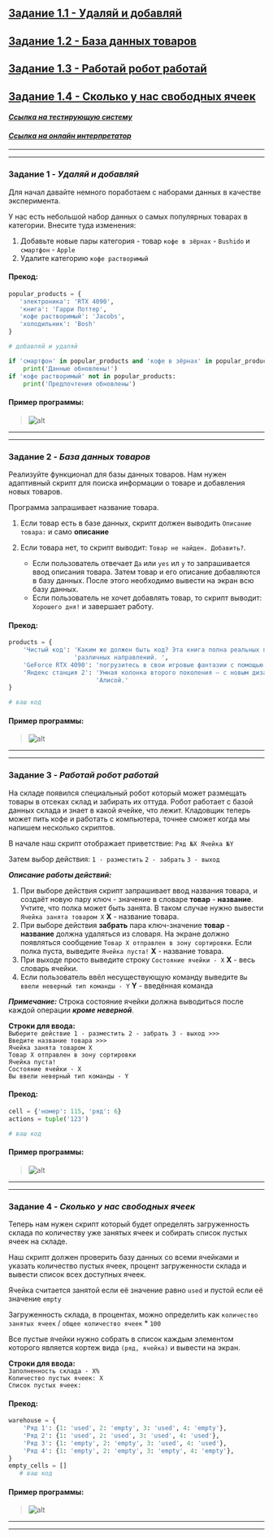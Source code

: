 ## [Задание 1.1 - Удаляй и добавляй](#task_1)
## [Задание 1.2 - База данных товаров](#task_2)
## [Задание 1.3 - Работай робот работай](#task_3)
## [Задание 1.4 - Сколько у нас свободных ячеек](#task_4)

#### [***Ссылка на тестирующую систему***]() 
#### [_Ссылка на онлайн интерпретатор_](https://www.online-python.com/)
_________________________________________
_________________________________________

### Задание 1 - _Удаляй и добавляй_ <a name="task_1"></a>
Для начал давайте немного поработаем с наборами данных в качестве эксперимента.

У нас есть небольшой набор данных о самых популярных товарах в категории. Внесите туда изменения:
1. Добавьте новые пары категория - товар ```кофе в зёрнах``` - ```Bushido``` и ```смартфон``` - ```Apple```
2. Удалите категорию ```кофе растворимый```


#### Прекод:
```python
popular_products = {
   'электроника': 'RTX 4090',
   'книга': 'Гарри Поттер',
   'кофе растворимый': 'Jacobs',
   'холодильник': 'Bosh'
}

# добавляй и удаляй

if 'смартфон' in popular_products and 'кофе в зёрнах' in popular_products:
    print('Данные обновлены!')
if 'кофе растворимый' not in popular_products:
    print('Предпочтения обновлены')
```

#### Пример программы:
> ![alt](images/task_1_1.png)
_________________________________________
_________________________________________
### Задание 2 - _База данных товаров_<a name="task_2"></a>
Реализуйте функционал для базы данных товаров. Нам нужен адаптивный скрипт для поиска информации о товаре и добавления новых товаров.

Программа запрашивает название товара.

1. Если товар есть в базе данных, скрипт должен выводить ```Описание товара:``` и само **описание**

2. Если товара нет, то скрипт выводит: ```Товар не найден. Добавить?```. 
   - Если пользователь отвечает ```Да``` или `yes` ил `y` то запрашивается ввод описания товара. Затем товар и его описание добавляются в базу данных. 
После этого необходимо вывести на экран всю базу данных.
   - Если пользователь не хочет добавлять товар, то скрипт выводит: ```Хорошего дня!``` и завершает работу.


#### Прекод:
```python
products = {
    'Чистый код': 'Каким же должен быть код? Эта книга полна реальных примеров, позволяющих взглянуть на код с '
                  'различных направлений. ',
    'GeForce RTX 4090': 'погрузитесь в свои игровые фантазии с помощью Midnight Kaleidoscope',
    'Яндекс станция 2': 'Умная колонка второго поколения — с новым дизайном, звуком, центром управления умного дома и '
                        'Алисой.'
}

# ваш код
```

#### Пример программы:
> ![alt](images/task_1_2.png)
_________________________________________
_________________________________________
### Задание 3 - _Работай робот работай_<a name="task_3"></a>
На складе появился специальный робот который может размещать товары в отсеках склад и забирать их оттуда. Робот работает с базой данных склада и знает в какой ячейке, что лежит.
Кладовщик теперь может пить кофе и работать с компьютера, точнее сможет когда мы напишем несколько скриптов.

В начале наш скрипт отображает приветствие: ```Ряд №X Ячейка №Y```

Затем выбор действия: `1 - разместить` `2 - забрать` `3 - выход`

**_Описание работы действий:_**
1. При выборе действия скрипт запрашивает ввод названия товара, и создаёт новую пару ключ - значение в словаре **товар** - **название**. Учтите, что полка может быть занята. В таком случае нужно вывести ```Ячейка занята товаром X```
**X** - название товара.
2. При выборе действия **забрать** пара ключ-значение **товар** - **название** должна удаляться из словаря. На экране должно появляться сообщение `Товар X отправлен в зону сортировки`. Если полка пуста, выведите `Ячейка пуста!` **X** - название товара.
3. При выходе просто выведите строку ```Состояние ячейки - X```  **X** - весь словарь ячейки.
4. Если пользователь ввёл несуществующую команду выведите ```Вы ввели неверный тип команды - Y``` **Y** - введённая команда

**_Примечание:_** Строка состояние ячейки должна выводиться после каждой операции **_кроме неверной_**.


**Строки для ввода:**   
```Выберите действие 1 - разместить 2 - забрать 3 - выход >>> ```   
```Введите название товара >>> ```   
```Ячейка занята товаром X```    
```Товар X отправлен в зону сортировки```   
```Ячейка пуста!```   
```Состояние ячейки - X```    
```Вы ввели неверный тип команды - Y```


#### Прекод:
```python
cell = {'номер': 115, 'ряд': 6}
actions = tuple('123')

# ваш код
```


#### Пример программы:
> ![alt](images/task_1_3.png)
_________________________________________
_________________________________________
### Задание 4 - _Сколько у нас свободных ячеек_<a name="task_4"></a>
Теперь нам нужен скрипт который будет определять загруженность склада по количеству уже занятых ячеек и собирать список пустых ячеек на складе.

Наш скрипт должен проверить базу данных со всеми ячейками и указать количество пустых ячеек, процент загруженности склада и вывести список всех доступных ячеек.

Ячейка считается занятой если её значение равно ```used``` и пустой если её значение ```empty```

Загруженность склада, в процентах, можно определить как `количество занятых ячеек` / `общее количество ячеек` * `100`

Все пустые ячейки нужно собрать в список каждым элементом которого является кортеж вида ```(ряд, ячейка)``` и вывести на экран.

**Строки для ввода:**   
```Заполненность склада - X%```   
```Количество пустых ячеек: X```   
```Список пустых ячеек:```


#### Прекод:
```python
warehouse = {
    'Ряд 1': {1: 'used', 2: 'empty', 3: 'used', 4: 'empty'},
    'Ряд 2': {1: 'used', 2: 'used', 3: 'used', 4: 'used'},
    'Ряд 3': {1: 'empty', 2: 'empty', 3: 'used', 4: 'used'},
    'Ряд 4': {1: 'empty', 2: 'empty', 3: 'empty', 4: 'empty'},
}
empty_cells = []
   # ваш код
```

#### Пример программы:
> ![alt](images/task_1_4.png)

_________________________________________
_________________________________________
